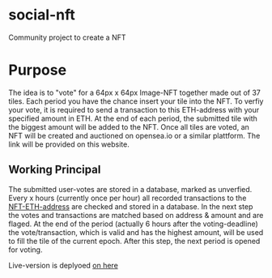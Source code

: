 # social-nft
Community project to create a NFT

# Purpose
The idea is to "vote" for a 64px x 64px Image-NFT together made out of 37 tiles. Each period you have the chance insert your tile into the NFT. To verfiy your vote, it is required to send a transaction to this ETH-address with your specified amount in ETH. At the end of each period, the submitted tile with the biggest amount will be added to the NFT. Once all tiles are voted, an NFT will be created and auctioned on opensea.io or a similar plattform. The link will be provided on this website.

## Working Principal
The submitted user-votes are stored in a database, marked as unverfied.
Every x hours (currently once per hour) all recorded transactions to the [NFT-ETH-address](https://etherscan.io/address/0x703091392E1BEa715d9F93DaB57DAfA8bB0f45bF) are checked and stored in a database. In the next step the votes and transactions are matched based on address & amount and are flaged. 
At the end of the period (actually 6 hours after the voting-deadline) the vote/transaction, which is valid and has the highest amount, will be used to fill the tile of the current epoch. After this step, the next period is opened for voting.

Live-version is deplyoed [on here](https://social-nft.web.app/)

